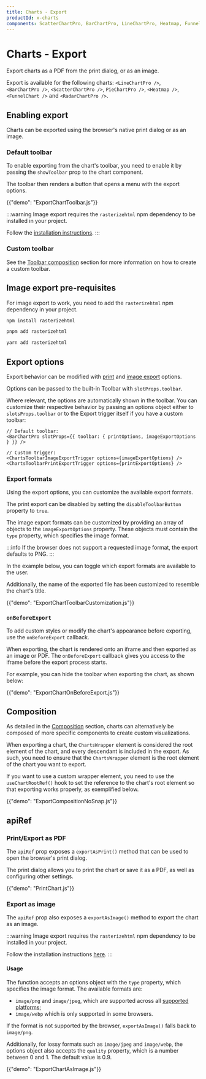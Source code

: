 ```yaml
---
title: Charts - Export
productId: x-charts
components: ScatterChartPro, BarChartPro, LineChartPro, Heatmap, FunnelChart, RadarChartPro
---
```


# Charts - Export [<span class="plan-pro"></span>](/x/introduction/licensing/#pro-plan 'Pro plan')

<p class="description">Export charts as a PDF from the print dialog, or as an image.</p>

Export is available for the following charts: `<LineChartPro />`, `<BarChartPro />`, `<ScatterChartPro />`, `PieChartPro />`, `<Heatmap />`, `<FunnelChart />` and `<RadarChartPro />`.

## Enabling export

Charts can be exported using the browser's native print dialog or as an image.

### Default toolbar

To enable exporting from the chart's toolbar, you need to enable it by passing the `showToolbar` prop to the chart component.

The toolbar then renders a button that opens a menu with the export options.

{{"demo": "ExportChartToolbar.js"}}

:::warning
Image export requires the `rasterizehtml` npm dependency to be installed in your project.

Follow the [installation instructions](#image-export-pre-requisites).
:::

### Custom toolbar

See the [Toolbar composition](/x/react-charts/toolbar/#composition) section for more information on how to create a custom toolbar.

## Image export pre-requisites

For image export to work, you need to add the `rasterizehtml` npm dependency in your project.

<codeblock storageKey="package-manager">

```bash npm
npm install rasterizehtml
```

```bash pnpm
pnpm add rasterizehtml
```

```bash yarn
yarn add rasterizehtml
```

</codeblock>

## Export options

Export behavior can be modified with [print](/x/api/charts/chart-print-export-options/) and [image export](/x/api/charts/chart-image-export-options/) options.

Options can be passed to the built-in Toolbar with `slotProps.toolbar`.

Where relevant, the options are automatically shown in the toolbar. You can customize their respective behavior by passing an options object either to `slotsProps.toolbar` or to the Export trigger itself if you have a custom toolbar:

```tsx
// Default toolbar:
<BarChartPro slotProps={{ toolbar: { printOptions, imageExportOptions } }} />

// Custom trigger:
<ChartsToolbarImageExportTrigger options={imageExportOptions} />
<ChartsToolbarPrintExportTrigger options={printExportOptions} />
```

### Export formats

Using the export options, you can customize the available export formats.

The print export can be disabled by setting the `disableToolbarButton` property to `true`.

The image export formats can be customized by providing an array of objects to the `imageExportOptions` property. These objects must contain the `type` property, which specifies the image format.

:::info
If the browser does not support a requested image format, the export defaults to PNG.
:::

In the example below, you can toggle which export formats are available to the user.

Additionally, the name of the exported file has been customized to resemble the chart's title.

{{"demo": "ExportChartToolbarCustomization.js"}}

### `onBeforeExport`

To add custom styles or modify the chart's appearance before exporting, use the `onBeforeExport` callback.

When exporting, the chart is rendered onto an iframe and then exported as an image or PDF.
The `onBeforeExport` callback gives you access to the iframe before the export process starts.

For example, you can hide the toolbar when exporting the chart, as shown below:

{{"demo": "ExportChartOnBeforeExport.js"}}

## Composition

As detailed in the [Composition](/x/react-charts/composition/) section, charts can alternatively be composed of more specific components to create custom visualizations.

When exporting a chart, the `ChartsWrapper` element is considered the root element of the chart, and every descendant is included in the export.
As such, you need to ensure that the `ChartsWrapper` element is the root element of the chart you want to export.

If you want to use a custom wrapper element, you need to use the `useChartRootRef()` hook to set the reference to the chart's root element so that exporting works properly, as exemplified below.

{{"demo": "ExportCompositionNoSnap.js"}}

## apiRef

### Print/Export as PDF

The `apiRef` prop exposes a `exportAsPrint()` method that can be used to open the browser's print dialog.

The print dialog allows you to print the chart or save it as a PDF, as well as configuring other settings.

{{"demo": "PrintChart.js"}}

### Export as image

The `apiRef` prop also exposes a `exportAsImage()` method to export the chart as an image.

:::warning
Image export requires the `rasterizehtml` npm dependency to be installed in your project.

Follow the installation instructions [here](#image-export-pre-requisites).
:::

#### Usage

The function accepts an options object with the `type` property, which specifies the image format. The available formats are:

- `image/png` and `image/jpeg`, which are supported across all [supported platforms](/material-ui/getting-started/supported-platforms/);
- `image/webp` which is only supported in some browsers.

If the format is not supported by the browser, `exportAsImage()` falls back to `image/png`.

Additionally, for lossy formats such as `image/jpeg` and `image/webp`, the options object also accepts the `quality` property, which is a number between 0 and 1.
The default value is 0.9.

{{"demo": "ExportChartAsImage.js"}}
